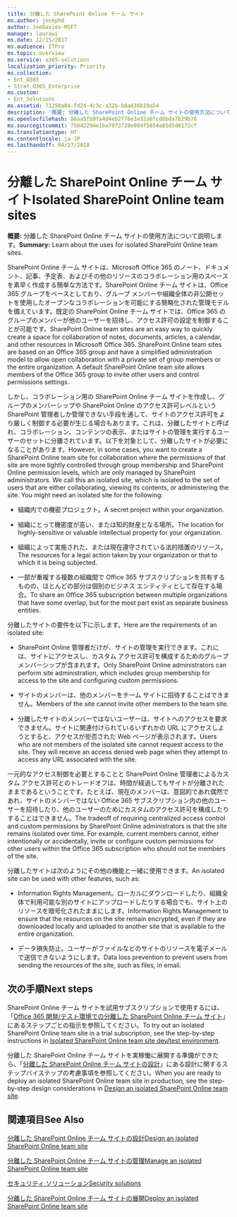 ```yaml
---
title: 分離した SharePoint Online チーム サイト
ms.author: josephd
author: JoeDavies-MSFT
manager: laurawi
ms.date: 12/15/2017
ms.audience: ITPro
ms.topic: overview
ms.service: o365-solutions
localization_priority: Priority
ms.collection:
- Ent_O365
- Strat_O365_Enterprise
ms.custom:
- Ent_Solutions
ms.assetid: 71250a04-fd2d-4c3c-a32b-b8a838b19a54
description: '概要: 分離した SharePoint Online チーム サイトの使用方法について説明します。'
ms.openlocfilehash: 86aa5fb9fa4d4eb2f76e1e32a6fcd8bda7b29b76
ms.sourcegitcommit: 75842294e1ba7973728e984f5654a85d5d6172cf
ms.translationtype: HT
ms.contentlocale: ja-JP
ms.lasthandoff: 04/27/2018
---
```

# <a name="isolated-sharepoint-online-team-sites"></a><span data-ttu-id="3a356-103">分離した SharePoint Online チーム サイト</span><span class="sxs-lookup"><span data-stu-id="3a356-103">Isolated SharePoint Online team sites</span></span>

 <span data-ttu-id="3a356-104">**概要:** 分離した SharePoint Online チーム サイトの使用方法について説明します。</span><span class="sxs-lookup"><span data-stu-id="3a356-104">**Summary:** Learn about the uses for isolated SharePoint Online team sites.</span></span>
  
<span data-ttu-id="3a356-p101">SharePoint Online チーム サイトは、Microsoft Office 365 のノート、ドキュメント、記事、予定表、およびその他のリソースのコラボレーション用のスペースを素早く作成する簡単な方法です。SharePoint Online チーム サイトは、Office 365 グループをベースとしており、グループ メンバーや組織全体の非公開セットを使用したオープンなコラボレーションを可能にする簡略化された管理モデルを備えています。既定の SharePoint Online チーム サイトでは、Office 365 のグループのメンバーが他のユーザーを招待し、アクセス許可の設定を制御することが可能です。</span><span class="sxs-lookup"><span data-stu-id="3a356-p101">SharePoint Online team sites are an easy way to quickly create a space for collaboration of notes, documents, articles, a calendar, and other resources in Microsoft Office 365. SharePoint Online team sites are based on an Office 365 group and have a simplified administration model to allow open collaboration with a private set of group members or the entire organization. A default SharePoint Online team site allows members of the Office 365 group to invite other users and control permissions settings.</span></span>
  
<span data-ttu-id="3a356-p102">しかし、コラボレーション用の SharePoint Online チーム サイトを作成し、グループのメンバーシップや SharePoint Online のアクセス許可レベルという SharePoint 管理者しか管理できない手段を通して、サイトのアクセス許可をより厳しく制御する必要が生じる場合もあります。これは、分離したサイトと呼ばれ、コラボレーション、コンテンツの表示、またはサイトの管理を実行するユーザーのセットに分離されています。以下を対象として、分離したサイトが必要になることがあります。</span><span class="sxs-lookup"><span data-stu-id="3a356-p102">However, in some cases, you want to create a SharePoint Online team site for collaboration where the permissions of that site are more tightly controlled through group membership and SharePoint Online permission levels, which are only managed by SharePoint administrators. We call this an isolated site, which is isolated to the set of users that are either collaborating, viewing its contents, or administering the site. You might need an isolated site for the following:</span></span>
  
- <span data-ttu-id="3a356-111">組織内での機密プロジェクト。</span><span class="sxs-lookup"><span data-stu-id="3a356-111">A secret project within your organization.</span></span>
    
- <span data-ttu-id="3a356-112">組織にとって機密度が高い、または知的財産となる場所。</span><span class="sxs-lookup"><span data-stu-id="3a356-112">The location for highly-sensitive or valuable intellectual property for your organization.</span></span>
    
- <span data-ttu-id="3a356-113">組織によって実施された、または現在遵守されている法的措置のリソース。</span><span class="sxs-lookup"><span data-stu-id="3a356-113">The resources for a legal action taken by your organization or that to which it is being subjected.</span></span>
    
- <span data-ttu-id="3a356-114">一部が重複する複数の組織間で Office 365 サブスクリプションを共有するものの、ほとんどの部分は個別のビジネス エンティティとして存在する場合。</span><span class="sxs-lookup"><span data-stu-id="3a356-114">To share an Office 365 subscription between multiple organizations that have some overlap, but for the most part exist as separate business entities.</span></span>
    
<span data-ttu-id="3a356-115">分離したサイトの要件を以下に示します。</span><span class="sxs-lookup"><span data-stu-id="3a356-115">Here are the requirements of an isolated site:</span></span>
  
- <span data-ttu-id="3a356-116">SharePoint Online 管理者だけが、サイトの管理を実行できます。これには、サイトにアクセスし、カスタム アクセス許可を構成するためのグループ メンバーシップが含まれます。</span><span class="sxs-lookup"><span data-stu-id="3a356-116">Only SharePoint Online administrators can perform site administration, which includes group membership for access to the site and configuring custom permissions.</span></span>
    
- <span data-ttu-id="3a356-117">サイトのメンバーは、他のメンバーをチーム サイトに招待することはできません。</span><span class="sxs-lookup"><span data-stu-id="3a356-117">Members of the site cannot invite other members to the team site.</span></span>
    
- <span data-ttu-id="3a356-p103">分離したサイトのメンバーではないユーザーは、サイトへのアクセスを要求できません。サイトに関連付けられているいずれかの URL にアクセスしようとすると、アクセスが拒否された Web ページが表示されます。</span><span class="sxs-lookup"><span data-stu-id="3a356-p103">Users who are not members of the isolated site cannot request access to the site. They will receive an access denied web page when they attempt to access any URL associated with the site.</span></span>
    
<span data-ttu-id="3a356-p104">一元的なアクセス制御を必要とすることと SharePoint Online 管理者によるカスタム アクセス許可とのトレードオフは、時間が経過してもサイトが分離されたままであるということです。たとえば、現在のメンバーは、意図的であれ偶然であれ、サイトのメンバーではない Office 365 サブスクリプション内の他のユーザーを招待したり、他のユーザーのためにカスタムのアクセス許可を構成したりすることはできません。</span><span class="sxs-lookup"><span data-stu-id="3a356-p104">The tradeoff of requiring centralized access control and custom permissions by SharePoint Online administrators is that the site remains isolated over time. For example, current members cannot, either intentionally or accidentally, invite or configure custom permissions for other users within the Office 365 subscription who should not be members of the site.</span></span>
  
<span data-ttu-id="3a356-122">分離したサイトは次のようにその他の機能と一緒に使用できます。</span><span class="sxs-lookup"><span data-stu-id="3a356-122">An isolated site can be used with other features, such as:</span></span>
  
- <span data-ttu-id="3a356-123">Information Rights Management。ローカルにダウンロードしたり、組織全体で利用可能な別のサイトにアップロードしたりする場合でも、サイト上のリソースを暗号化されたままにします。</span><span class="sxs-lookup"><span data-stu-id="3a356-123">Information Rights Management to ensure that the resources on the site remain encrypted, even if they are downloaded locally and uploaded to another site that is available to the entire organization.</span></span>
    
- <span data-ttu-id="3a356-124">データ損失防止。ユーザーがファイルなどのサイトのリソースを電子メールで送信できないようにします。</span><span class="sxs-lookup"><span data-stu-id="3a356-124">Data loss prevention to prevent users from sending the resources of the site, such as files, in email.</span></span>
    
## <a name="next-steps"></a><span data-ttu-id="3a356-125">次の手順</span><span class="sxs-lookup"><span data-stu-id="3a356-125">Next steps</span></span>

<span data-ttu-id="3a356-126">SharePoint Online チーム サイトを試用サブスクリプションで使用するには、「[Office 365 開発/テスト環境での分離した SharePoint Online チーム サイト](isolated-sharepoint-online-team-site-dev-test-environment.md)」にあるステップごとの指示を参照してください。</span><span class="sxs-lookup"><span data-stu-id="3a356-126">To try out an isolated SharePoint Online team site in a trial subscription, see the step-by-step instructions in [Isolated SharePoint Online team site dev/test environment](isolated-sharepoint-online-team-site-dev-test-environment.md).</span></span>
  
<span data-ttu-id="3a356-127">分離した SharePoint Online チーム サイトを実稼働に展開する準備ができたら、「[分離した SharePoint Online チーム サイトの設計](design-an-isolated-sharepoint-online-team-site.md)」にある設計に関するステップバイステップの考慮事項を参照してください。</span><span class="sxs-lookup"><span data-stu-id="3a356-127">When you are ready to deploy an isolated SharePoint Online team site in production, see the step-by-step design considerations in [Design an isolated SharePoint Online team site](design-an-isolated-sharepoint-online-team-site.md).</span></span>
  
## <a name="see-also"></a><span data-ttu-id="3a356-128">関連項目</span><span class="sxs-lookup"><span data-stu-id="3a356-128">See Also</span></span>

[<span data-ttu-id="3a356-129">分離した SharePoint Online チーム サイトの設計</span><span class="sxs-lookup"><span data-stu-id="3a356-129">Design an isolated SharePoint Online team site</span></span>](design-an-isolated-sharepoint-online-team-site.md)
  
[<span data-ttu-id="3a356-130">分離した SharePoint Online チーム サイトの管理</span><span class="sxs-lookup"><span data-stu-id="3a356-130">Manage an isolated SharePoint Online team site</span></span>](manage-an-isolated-sharepoint-online-team-site.md)
  
[<span data-ttu-id="3a356-131">セキュリティ ソリューション</span><span class="sxs-lookup"><span data-stu-id="3a356-131">Security solutions</span></span>](security-solutions.md)

[<span data-ttu-id="3a356-132">分離した SharePoint Online チーム サイトの展開</span><span class="sxs-lookup"><span data-stu-id="3a356-132">Deploy an isolated SharePoint Online team site</span></span>](deploy-an-isolated-sharepoint-online-team-site.md)


